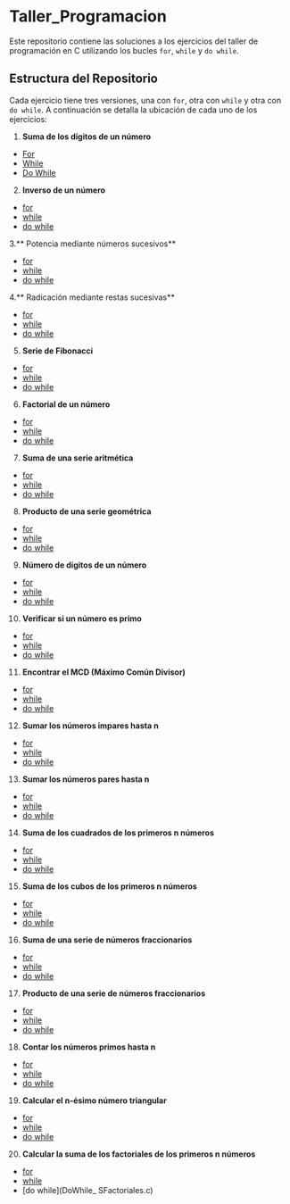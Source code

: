 # Taller_Programacion
Este repositorio contiene las soluciones a los ejercicios del taller de programación en C utilizando los bucles `for`, `while` y `do while`. 
## Estructura del Repositorio 
Cada ejercicio tiene tres versiones, una con `for`, otra con `while` y otra con `do while`. A continuación se detalla la ubicación de cada uno de los ejercicios: 
1. **Suma de los dígitos de un número** 
- [For](Do_While_Sumadenumeros.c)
- [While](While_Sumadenumeros.c)
- [Do While](Do_While_Sumadenumeros.c)
2. **Inverso de un número**
-	[for](For_Inverso.c)
-	[while](While_Inverso.c)
-	[do while](DoWhile_Inverso.c)

3.** Potencia mediante números sucesivos**
-	[for](For_Potenciacion.c)
-	[while](While_Potenciacion.c)
-	[do while](DoWhile_Potenciacion.c)

4.** Radicación mediante restas sucesivas**
-	[for](For_Radicacion.c)
-	[while](While_Radicacion.c)
-	[do while](DoWhile_Radicacion.c)
5. **Serie de Fibonacci**
-	[for]()
-	[while]()
-	[do while](DoWhile_Fibonacci.c)
6. **Factorial de un número**
-  [for]()
-	[while]()
-	[do while](DoWhile_Factorial.c)
7. **Suma de una serie aritmética**
-	[for]()
-	[while]()
-	[do while](DoWhile_SumaSerie.c)
8. **Producto de una serie geométrica**
-	[for]()
-	[while]()
-	[do while](DoWhile_ProductoSerie.c)
9. **Número de dígitos de un número**
-	[for]()
-	[while]()
-	[do while](DoWhile_Digitos.c)
10. **Verificar si un número es primo**
-	[for]()
-	[while]()
-	[do while](DoWhile_EsPrimo.c)
11. **Encontrar el MCD (Máximo Común Divisor)**
-	[for]()
-	[while]()
-	[do while](DoWhile_MCD.c)
12. **Sumar los números impares hasta n**
-	[for]()
-	[while]()
-	[do while](DoWhile_NImpares.c)
13. **Sumar los números pares hasta n**
-	[for]()
-	[while]()
-	[do while](DoWhile_SNPares.c)
14. **Suma de los cuadrados de los primeros n números**
-	[for]()
-	[while]()
-	[do while](DoWhile_SCuadrados.c)
15. **Suma de los cubos de los primeros n números**
-	[for]()
-	[while]()
-	[do while](DoWhile_SCubos.c)
16. **Suma de una serie de números fraccionarios**
-	[for]()
-	[while]()
-	[do while](DoWhile_NFracciones.c)
17. **Producto de una serie de números fraccionarios**
-	[for]()
-	[while]()
-	[do while](DoWhile_PNFraccionarios.c)
18. **Contar los números primos hasta n**
-	[for]()
-	[while]()
-	[do while](DoWhile_Nprimos.c)
19. **Calcular el n-ésimo número triangular**
-	[for]()
-	[while](DoWhile_Enesimo.c)
-	[do while](DoWhile_Enesimo.c)
20. **Calcular la suma de los factoriales de los primeros n números**

-	[for]()
-	[while]()
-	[do while](DoWhile_ SFactoriales.c)
